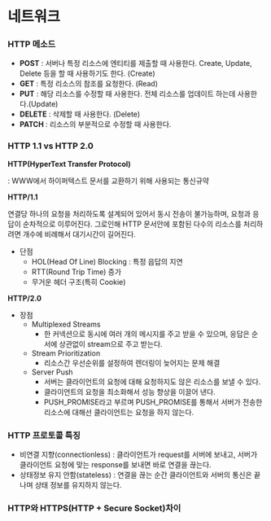 # 네트워크



### HTTP 메소드

- **POST** : 서버나 특정 리소스에 엔티티를 제출할 때 사용한다. Create, Update, Delete 등을 할 때 사용하기도 한다. (Create)
- **GET** : 특정 리소스의 참조를 요청한다. (Read)
- **PUT** : 해당 리소스를 수정할 때 사용한다. 전체 리소스를 업데이트 하는데 사용한다.(Update)
- **DELETE** : 삭제할 때 사용한다. (Delete)
- **PATCH** : 리소스의 부분적으로 수정할 때 사용한다.



### HTTP 1.1 vs HTTP 2.0

**HTTP(HyperText Transfer Protocol)**

: WWW에서 하이퍼텍스트 문서를 교환하기 위해 사용되는 통신규약

**HTTP/1.1**

연결당 하나의 요청을 처리하도록 설계되어 있어서 동시 전송이 불가능하며, 요청과 응답이 순차적으로 이루어진다. 그로인해 HTTP 문서안에 포함된 다수의 리소스를 처리하려면 개수에 비례해서 대기시간이 길어진다.

- 단점
  - HOL(Head Of Line) Blocking : 특정 읍답의 지연
  - RTT(Round Trip Time) 증가
  - 무거운 헤더 구조(특히 Cookie)



**HTTP/2.0**

- 장점
  - Multiplexed Streams
    - 한 커넥션으로 동시에 여러 개의 메시지를 주고 받을 수 있으며, 응답은 순서에 상관없이 stream으로 주고 받는다.
  - Stream Prioritization
    - 리소스간 우선순위를 설정하여 렌더링이 늦어지는 문제 해결
  - Server Push
    - 서버는 클라이언트의 요청에 대해 요청하지도 않은 리소스를 보낼 수 있다.
    - 클라이언트의 요청을 최소화해서 성능 향상을 이끌어 낸다.
    - PUSH_PROMISE라고 부르며 PUSH_PROMISE를 통해서 서버가 전송한 리소스에 대해선 클라이언트는 요청을 하지 않는다.



###  HTTP 프로토콜 특징

- 비연결 지향(connectionless) : 클라이언트가 request를 서버에 보내고, 서버가 클라이언트 요청에 맞는 response를 보내면 바로 연결을 끊는다.
- 상태정보 유지 안함(stateless) : 연결을 끊는 순간 클라이언트와 서버의 통신은 끝나며 상태 정보를 유지하지 않는다.



### HTTP와 HTTPS(HTTP + Secure Socket)차이

